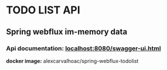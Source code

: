 # TODO LIST API

## Spring webflux im-memory data

### Api documentation: [localhost:8080/swagger-ui.html](http://localhost:8080/swagger-ui.html#/)

__docker image:__ alexcarvalhoac/spring-webflux-todolist